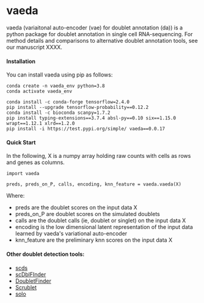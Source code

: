 # vaeda

vaeda (variaitonal auto-encoder (vae) for doublet annotation (da)) is a python package for doublet annotation in single cell RNA-sequencing. For method details and comparisons to alternative doublet annotation tools, see our manuscript XXXX.

#### Installation

You can install vaeda using pip as follows:

```
conda create -n vaeda_env python=3.8
conda activate vaeda_env

conda install -c conda-forge tensorflow=2.4.0
pip install --upgrade tensorflow-probability==0.12.2
conda install -c bioconda scanpy=1.7.2
pip install typing-extensions==3.7.4 absl-py==0.10 six==1.15.0 wrapt==1.12.1 xlrd==1.2.0
pip install -i https://test.pypi.org/simple/ vaeda==0.0.17
```

#### Quick Start

In the following, X is a numpy array holding raw counts with cells as rows and genes as columns.

```
import vaeda

preds, preds_on_P, calls, encoding, knn_feature = vaeda.vaeda(X)

```

Where:
* preds are the doublet scores on the input data X
* preds_on_P are doublet scores on the simulated doublets
* calls are the doublet calls (ie, doublet or singlet) on the input data X
* encoding is the low dimensional latent representation of the input data learned by vaeda's variational auto-encoder
* knn_feature are the preliminary knn scores on the input data X

#### Other doublet detection tools:

* [scds](https://github.com/kostkalab/scds)
* [scDblFInder](https://github.com/plger/scDblFinder)
* [DoubletFinder](https://github.com/chris-mcginnis-ucsf/DoubletFinder)
* [Scrublet](https://github.com/AllonKleinLab/scrublet)
* [solo](https://github.com/calico/Solo)


